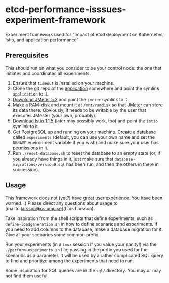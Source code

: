 # etcd-performance-isssues-experiment-framework
Experiment framework used for "Impact of etcd deployment on Kubernetes, Istio, and application performance"

## Prerequisites

This should run on what you consider to be your control node: the one that initiates and coordinates all experiments.

 1. Ensure that `timeout` is installed on your machine.
 1. Clone the git repo of the [application](https://github.com/llarsson/etcd-performance-issues-application) somewhere and point the symlink `application` to it.
 1. [Download JMeter 5.3](https://jmeter.apache.org/download_jmeter.cgi) and point the `jmeter` symlink to it.
 1. Make a RAM-disk and mount it at `/mnt/ramdisk` so that JMeter can store its data there. Obviously, it needs to be writable by the user that executes JMester (your own, probably).
 1. [Download Istio 1.1.5](https://github.com/istio/istio/releases/tag/1.1.5) (later may possibly work, too) and point the `istio` symlink to it.
 1. Get PostgreSQL up and running on your machine. Create a database called `experiments` (default, you can use your own name and set the `DBNAME` environment variable if you wish) and make sure your user has permissions in it.
 1. Run `./reset-database.sh` to reset the database to an empty state (or, if you already have things in it, just make sure that `database-migrations/version0.sql` has been run, and then the others in there in succession).

## Usage

This framework does not (yet?) have great user experience. You have been warned. :) Please direct any questions about usage to [mailto:larsson@cs.umu.se](Lars Larsson).

Take inspiration from the shell scripts that define experiments, such as `define-loadgeneration.sh` in how to define scenarios and experiments. If you need to add columns to the database, make a database migration for it. Give all your scenarios some common prefix. 

Run your experiments (in a `tmux` session if you value your sanity!) via the `./perform-experiments.sh` file, passing in the prefix you used for the scenarios as a parameter. It will be used by a rather complicated SQL query to find and prioritize among the experiments that need to run.

Some inspiration for SQL queries are in the `sql/` directory. You may or may not find them useful.
